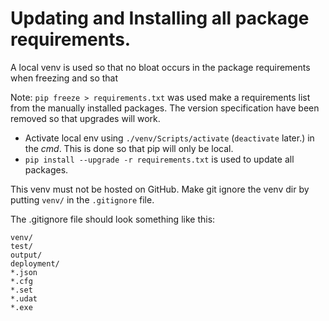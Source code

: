 # Updating and Installing all package requirements.
A local venv is used so that no bloat occurs in the package requirements when freezing and so that 

Note: `pip freeze > requirements.txt` was used make a requirements list from the manually installed packages. The version specification have been removed so that upgrades will work.

- Activate local env using `./venv/Scripts/activate` (`deactivate` later.) in the *cmd*. This is done so that pip will only be local.
- `pip install --upgrade -r requirements.txt` is used to update all packages.

This venv must not be hosted on GitHub. Make git ignore the venv dir by putting `venv/` in the `.gitignore` file.

The .gitignore file should look something like this:
```text
venv/
test/
output/
deployment/
*.json
*.cfg
*.set
*.udat
*.exe
```
